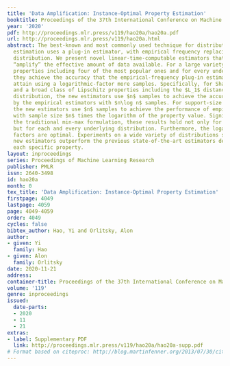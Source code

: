 ```yaml
---
title: 'Data Amplification: Instance-Optimal Property Estimation'
booktitle: Proceedings of the 37th International Conference on Machine Learning
year: '2020'
pdf: http://proceedings.mlr.press/v119/hao20a/hao20a.pdf
url: http://proceedings.mlr.press/v119/hao20a.html
abstract: The best-known and most commonly used technique for distribution-property
  estimation uses a plug-in estimator, with empirical frequency replacing the underlying
  distribution. We present novel linear-time-computable estimators that significantly
  “amplify” the effective amount of data available. For a large variety of distribution
  properties including four of the most popular ones and for every underlying distribution,
  they achieve the accuracy that the empirical-frequency plug-in estimators would
  attain using a logarithmic-factor more samples. Specifically, for Shannon entropy
  and a broad class of Lipschitz properties including the $L_1$ distance to a fixed
  distribution, the new estimators use $n$ samples to achieve the accuracy attained
  by the empirical estimators with $n\log n$ samples. For support-size and coverage,
  the new estimators use $n$ samples to achieve the performance of empirical frequency
  with sample size $n$ times the logarithm of the property value. Significantly strengthening
  the traditional min-max formulation, these results hold not only for the worst distributions,
  but for each and every underlying distribution. Furthermore, the logarithmic amplification
  factors are optimal. Experiments on a wide variety of distributions show that the
  new estimators outperform the previous state-of-the-art estimators designed for
  each specific property.
layout: inproceedings
series: Proceedings of Machine Learning Research
publisher: PMLR
issn: 2640-3498
id: hao20a
month: 0
tex_title: 'Data Amplification: Instance-Optimal Property Estimation'
firstpage: 4049
lastpage: 4059
page: 4049-4059
order: 4049
cycles: false
bibtex_author: Hao, Yi and Orlitsky, Alon
author:
- given: Yi
  family: Hao
- given: Alon
  family: Orlitsky
date: 2020-11-21
address: 
container-title: Proceedings of the 37th International Conference on Machine Learning
volume: '119'
genre: inproceedings
issued:
  date-parts:
  - 2020
  - 11
  - 21
extras:
- label: Supplementary PDF
  link: http://proceedings.mlr.press/v119/hao20a/hao20a-supp.pdf
# Format based on citeproc: http://blog.martinfenner.org/2013/07/30/citeproc-yaml-for-bibliographies/
---
```

